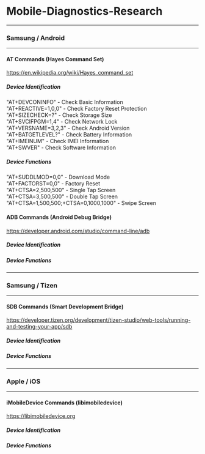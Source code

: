 # Mobile-Diagnostics-Research
 
 ------------
### Samsung / Android
------------
#### AT Commands (Hayes Command Set)
https://en.wikipedia.org/wiki/Hayes_command_set

##### Device Identification

"AT+DEVCONINFO" - Check Basic Information  
"AT+REACTIVE=1,0,0" - Check Factory Reset Protection  
"AT+SIZECHECK=?" - Check Storage Size  
"AT+SVCIFPGM=1,4" - Check Network Lock  
"AT+VERSNAME=3,2,3" - Check Android Version  
"AT+BATGETLEVEL?" - Check Battery Information  
"AT+IMEINUM" - Check IMEI Information  
"AT+SWVER" - Check Software Information  

##### Device Functions

"AT+SUDDLMOD=0,0" - Download Mode  
"AT+FACTORST=0,0" - Factory Reset  
"AT+CTSA=2,500,500" - Single Tap Screen  
"AT+CTSA=3,500,500" - Double Tap Screen  
"AT+CTSA=1,500,500;+CTSA=0,1000,1000" - Swipe Screen  

#### ADB Commands (Android Debug Bridge)
https://developer.android.com/studio/command-line/adb

##### Device Identification

##### Device Functions
------------
### Samsung / Tizen
------------
#### SDB Commands (Smart Development Bridge)
https://developer.tizen.org/development/tizen-studio/web-tools/running-and-testing-your-app/sdb

##### Device Identification

##### Device Functions
------------
### Apple / iOS
------------
#### iMobileDevice Commands (libimobiledevice)
https://libimobiledevice.org

##### Device Identification

##### Device Functions
